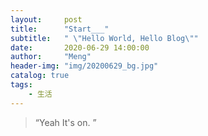```yaml
---
layout:     post
title:      "Start___"
subtitle:   " \"Hello World, Hello Blog\""
date:       2020-06-29 14:00:00
author:     "Meng"
header-img: "img/20200629_bg.jpg"
catalog: true
tags:
    - 生活
---
```


> “Yeah It's on. ”

